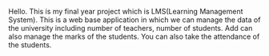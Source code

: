 Hello. This is my final year project which is LMS(Learning Management System). This is a web base application in which we can manage the data of the university including number of teachers, number of students. Add can also manage the marks of the students. You can also take the attendance of the students.
